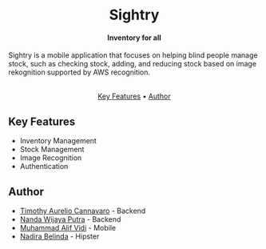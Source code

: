 
<h1 align="center">
  <br>
  Sightry
  <br>
</h1>

<h4 align="center">Inventory for all</h4>
Sightry is a mobile application that focuses on helping blind people manage stock, such as checking stock, adding, and reducing stock based on image rekognition supported by AWS recognition. 
<br>
<br>


<p align="center">
  <a href="#key-features">Key Features</a> •
  <a href="#author">Author</a>
</p>


## Key Features

* Inventory Management
* Stock Management
* Image Recognition
* Authentication

## Author

- [Timothy Aurelio Cannavaro](https://github.com/varomnrg) - Backend
- [Nanda Wijaya Putra](https://github.com/nanwp) - Backend
- [Muhammad Alif Vidi](https://github.com/MuhammadAlifVidi) - Mobile
- [Nadira Belinda]() - Hipster
